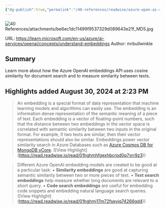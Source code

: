 ```yaml
---
{"dg-publish":true,"permalink":"/40-references/readwise/azure-open-ai-service-embeddings-azure-open-ai-embeddings-and-cosine-similarity/","tags":["rw/articles"]}
---
```


![40 References/attachments/be6ec1dc11499f9537329d089643e21f_MD5.jpg](/img/user/40%20References/attachments/be6ec1dc11499f9537329d089643e21f_MD5.jpg)
  
URL: https://learn.microsoft.com/en-us/azure/ai-services/openai/concepts/understand-embeddings
Author: mrbullwinkle

## Summary

Learn more about how the Azure OpenAI embeddings API uses cosine similarity for document search and to measure similarity between texts.

## Highlights added August 30, 2024 at 2:23 PM
>An embedding is a special format of data representation that machine learning models and algorithms can easily use. The embedding is an information dense representation of the semantic meaning of a piece of text. Each embedding is a vector of floating-point numbers, such that the distance between two embeddings in the vector space is correlated with semantic similarity between two inputs in the original format. For example, if two texts are similar, then their vector representations should also be similar. Embeddings power vector similarity search in Azure Databases such as [Azure Cosmos DB for MongoDB vCore](https://learn.microsoft.com/en-us/azure/cosmos-db/mongodb/vcore/vector-search). ([View Highlight] (https://read.readwise.io/read/01hghmhfgexhbcrpd0p7vrr9z3))


>Different Azure OpenAI embedding models are created to be good at a particular task:
>• **Similarity embeddings** are good at capturing semantic similarity between two or more pieces of text.
>• **Text search embeddings** help measure whether long documents are relevant to a short query.
>• **Code search embeddings** are useful for embedding code snippets and embedding natural language search queries. ([View Highlight] (https://read.readwise.io/read/01hghmj17m72fsevjq74266gd4))


